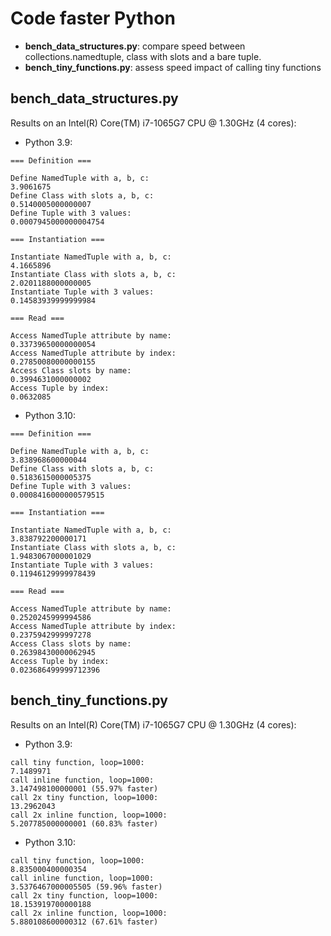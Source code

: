 # Code faster Python
  * **bench_data_structures.py**: compare speed between collections.namedtuple, class with slots and a bare tuple.
  * **bench_tiny_functions.py**: assess speed impact of calling tiny functions


## bench_data_structures.py

Results on an Intel(R) Core(TM) i7-1065G7 CPU @ 1.30GHz (4 cores):
* Python 3.9:
```
=== Definition ===

Define NamedTuple with a, b, c:
3.9061675
Define Class with slots a, b, c:
0.5140005000000007
Define Tuple with 3 values:
0.0007945000000004754

=== Instantiation ===

Instantiate NamedTuple with a, b, c:
4.1665896
Instantiate Class with slots a, b, c:
2.0201188000000005
Instantiate Tuple with 3 values:
0.14583939999999984

=== Read ===

Access NamedTuple attribute by name:
0.33739650000000054
Access NamedTuple attribute by index:
0.27850080000000155
Access Class slots by name:
0.3994631000000002
Access Tuple by index:
0.0632085
```

* Python 3.10:
```
=== Definition ===

Define NamedTuple with a, b, c:
3.838968600000044
Define Class with slots a, b, c:
0.5183615000005375
Define Tuple with 3 values:
0.0008416000000579515

=== Instantiation ===

Instantiate NamedTuple with a, b, c:
3.838792200000171
Instantiate Class with slots a, b, c:
1.9483067000001029
Instantiate Tuple with 3 values:
0.11946129999978439

=== Read ===

Access NamedTuple attribute by name:
0.2520245999994586
Access NamedTuple attribute by index:
0.2375942999997278
Access Class slots by name:
0.26398430000062945
Access Tuple by index:
0.023686499999712396
```

## bench_tiny_functions.py

Results on an Intel(R) Core(TM) i7-1065G7 CPU @ 1.30GHz (4 cores):
* Python 3.9:
```
call tiny function, loop=1000:
7.1489971
call inline function, loop=1000:
3.147498100000001 (55.97% faster)
call 2x tiny function, loop=1000:
13.2962043
call 2x inline function, loop=1000:
5.207785000000001 (60.83% faster)
```
* Python 3.10:
```
call tiny function, loop=1000:
8.835000400000354
call inline function, loop=1000:
3.5376467000005505 (59.96% faster)
call 2x tiny function, loop=1000:
18.153919700000188
call 2x inline function, loop=1000:
5.880108600000312 (67.61% faster)
```